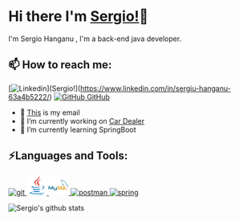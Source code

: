 
# Hi there I'm [Sergio!](https://www.linkedin.com/in/sergiu-hanganu-63a4b5222/)👋
I'm Sergio Hanganu , I'm a back-end java developer.<br/>
## 📫 How to reach me:
[![Linkedin](https://i.stack.imgur.com/gVE0j.png)](Sergio!](https://www.linkedin.com/in/sergiu-hanganu-63a4b5222/) [![GitHub](https://i.stack.imgur.com/tskMh.png) GitHub](https://github.com/OigreSergio) 

- 📧 [This](sergio.hanganu@gmial.com) is my email
- 🔭 I’m currently working on [Car Dealer](https://github.com/develhope/Java23-Team2-Dealer)
- 🌱 I’m currently learning SpringBoot
 <h2 align="left">⚡Languages and Tools:</h2>
<p align="left"> <a href="https://git-scm.com/" target="_blank" rel="noreferrer"> <img src="https://www.vectorlogo.zone/logos/git-scm/git-scm-icon.svg" alt="git" width="40" height="40"/> </a> <a href="https://www.java.com" target="_blank" rel="noreferrer"> <img src="https://raw.githubusercontent.com/devicons/devicon/master/icons/java/java-original.svg" alt="java" width="40" height="40"/> </a> <a href="https://www.mysql.com/" target="_blank" rel="noreferrer"> <img src="https://raw.githubusercontent.com/devicons/devicon/master/icons/mysql/mysql-original-wordmark.svg" alt="mysql" width="40" height="40"/> </a> <a href="https://postman.com" target="_blank" rel="noreferrer"> <img src="https://www.vectorlogo.zone/logos/getpostman/getpostman-icon.svg" alt="postman" width="40" height="40"/> </a> <a href="https://spring.io/" target="_blank" rel="noreferrer"> <img src="https://www.vectorlogo.zone/logos/springio/springio-icon.svg" alt="spring" width="40" height="40"/> </a> </p>


![Sergio's github stats](https://github-readme-stats.vercel.app/api?username=IlGrandeWorro&show_icons=true&theme=dark)
<!--
**OigreSergio/OigreSergio** is a ✨ _special_ ✨ repository because its `README.md` (this file) appears on your GitHub profile.

Here are some ideas to get you started:

- 🔭 I’m currently working on ...
- 🌱 I’m currently learning ...
- 👯 I’m looking to collaborate on ...
- 🤔 I’m looking for help with ...
- 💬 Ask me about ...
- 📫 How to reach me: ...
- 😄 Pronouns: ...
- ⚡ Fun fact: ...
-->
